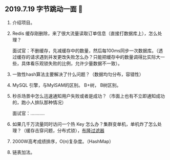 ## 2019.7.19 字节跳动一面 :turtle:

1. 介绍项目。

2. Redis 缓存刚删除，来了很大流量读取订单信息（直接打数据库上），怎么处理？

    面试官：不删缓存，先减缓存中的数量，然后每100ms同步一次数据库。（透过缓存的请求遇到并发更改失败怎么办？只能把缓存中的数量调得比实际大一些，具体看乐观锁失败的比例，允许少量数据不一致）。

3. 一致性hash算法主要解决了什么问题？（数据均匀分布，容错性）

4. MySQL 引擎，与MyISAM的区别。 B+树， B树区别。

5. 秒杀场景中怎么迅速通知用户失败或者是成功？（市面上也有不立即通知成功的，跑小人排队那种情况）

   面试官：………..

6. 如果几千万流量同时访问一个热 Key 怎么办？集群变单机，单机炸了怎么处理？（缓存击穿问题，分布式锁），[布隆过滤器](https://www.cnblogs.com/rjzheng/p/8908073.html)

7. 2000W高考成绩排序，O(n)复杂度。（HashMap）

8. 链表加法。

